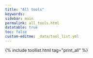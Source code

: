 ```yaml
---
title: "All tools"
keywords: 
sidebar: main
permalink: all_tools.html
datatable: true
toc: false
custom-editme: _data/tool_list.yml
---
```


{% include toollist.html tag="print_all" %}

